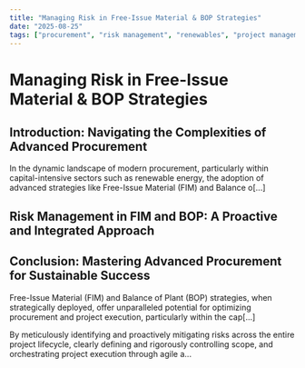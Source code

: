 ```yaml
---
title: "Managing Risk in Free-Issue Material & BOP Strategies"
date: "2025-08-25"
tags: ["procurement", "risk management", "renewables", "project management", "FIM", "BOP"]
---
```


# Managing Risk in Free-Issue Material & BOP Strategies

## Introduction: Navigating the Complexities of Advanced Procurement

In the dynamic landscape of modern procurement, particularly within capital-intensive sectors such as renewable energy, the adoption of advanced strategies like Free-Issue Material (FIM) and Balance o[...]  

## Risk Management in FIM and BOP: A Proactive and Integrated Approach

<!-- ... rest of your article content unchanged ... -->

## Conclusion: Mastering Advanced Procurement for Sustainable Success

Free-Issue Material (FIM) and Balance of Plant (BOP) strategies, when strategically deployed, offer unparalleled potential for optimizing procurement and project execution, particularly within the cap[...]  

By meticulously identifying and proactively mitigating risks across the entire project lifecycle, clearly defining and rigorously controlling scope, and orchestrating project execution through agile a...